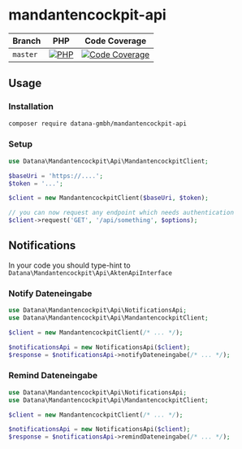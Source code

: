 # mandantencockpit-api

| Branch    | PHP                                         | Code Coverage                                        |
|-----------|---------------------------------------------|------------------------------------------------------|
| `master`  | [![PHP][build-status-master-php]][actions]  | [![Code Coverage][coverage-status-master]][codecov]  |

## Usage

### Installation

```bash
composer require datana-gmbh/mandantencockpit-api
```

### Setup

```php
use Datana\Mandantencockpit\Api\MandantencockpitClient;

$baseUri = 'https://....';
$token = '...';

$client = new MandantencockpitClient($baseUri, $token);

// you can now request any endpoint which needs authentication
$client->request('GET', '/api/something', $options);
```

## Notifications

In your code you should type-hint to `Datana\Mandantencockpit\Api\AktenApiInterface`

### Notify Dateneingabe

```php
use Datana\Mandantencockpit\Api\NotificationsApi;
use Datana\Mandantencockpit\Api\MandantencockpitClient;

$client = new MandantencockpitClient(/* ... */);

$notificationsApi = new NotificationsApi($client);
$response = $notificationsApi->notifyDateneingabe(/* ... */);
```

### Remind Dateneingabe

```php
use Datana\Mandantencockpit\Api\NotificationsApi;
use Datana\Mandantencockpit\Api\MandantencockpitClient;

$client = new MandantencockpitClient(/* ... */);

$notificationsApi = new NotificationsApi($client);
$response = $notificationsApi->remindDateneingabe(/* ... */);
```

[build-status-master-php]: https://github.com/datana-gmbh/mandantencockpit-api/workflows/PHP/badge.svg?branch=master
[coverage-status-master]: https://codecov.io/gh/datana-gmbh/mandantencockpit-api/branch/master/graph/badge.svg

[actions]: https://github.com/datana-gmbh/mandantencockpit-api/actions
[codecov]: https://codecov.io/gh/datana-gmbh/mandantencockpit-api
